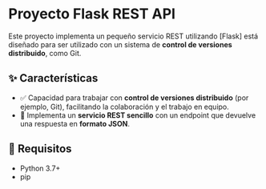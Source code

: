 # Proyecto Flask REST API

Este proyecto implementa un pequeño servicio REST utilizando [Flask] está diseñado para ser utilizado con un sistema de **control de versiones distribuido**, como Git.

## ✨ Características

- ✅ Capacidad para trabajar con **control de versiones distribuido** (por ejemplo, Git), facilitando la colaboración y el trabajo en equipo.
- 🚀 Implementa un **servicio REST sencillo** con un endpoint que devuelve una respuesta en **formato JSON**.

## 🔧 Requisitos

- Python 3.7+
- pip

#